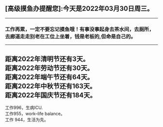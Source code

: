 ## [高级摸鱼办提醒您]:今天是2022年03月30日周三。
---
### 工作再累，一定不要忘记摸鱼哦！有事没事起身去茶水间，去厕所，去廊道走走别老在工位上坐着，钱是老板的,但命是自己的。
---
距离2022年清明节还有3天。  
距离2022年劳动节还有30天。  
距离2022年端午节还有64天。  
距离2022年中秋节还有163天。  
距离2022年国庆节还有184天。  
---
工作996，生病ICU.  
工作955，work–life balance。  
工作 944，生活为先。